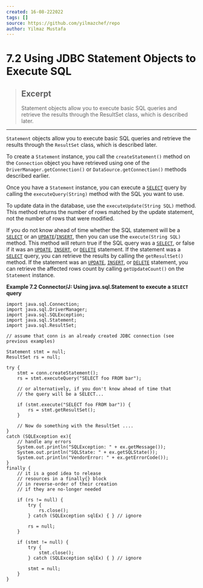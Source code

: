 ```yaml
---
created: 16-08-222022
tags: []
source: https://github.com/yilmazchef/repo
author: Yilmaz Mustafa
---
```


# 7.2 Using JDBC Statement Objects to Execute SQL

> ## Excerpt
> Statement objects allow you to execute
        basic SQL queries and retrieve the results through the
        ResultSet class, which is described later.

---
`Statement` objects allow you to execute basic SQL queries and retrieve the results through the `ResultSet` class, which is described later.

To create a `Statement` instance, you call the `createStatement()` method on the `Connection` object you have retrieved using one of the `DriverManager.getConnection()` or `DataSource.getConnection()` methods described earlier.

Once you have a `Statement` instance, you can execute a [`SELECT`](https://dev.mysql.com/doc/refman/8.0/en/select.html) query by calling the `executeQuery(String)` method with the SQL you want to use.

To update data in the database, use the `executeUpdate(String SQL)` method. This method returns the number of rows matched by the update statement, not the number of rows that were modified.

If you do not know ahead of time whether the SQL statement will be a [`SELECT`](https://dev.mysql.com/doc/refman/8.0/en/select.html) or an [`UPDATE`](https://dev.mysql.com/doc/refman/8.0/en/update.html)/[`INSERT`](https://dev.mysql.com/doc/refman/8.0/en/insert.html), then you can use the `execute(String SQL)` method. This method will return true if the SQL query was a [`SELECT`](https://dev.mysql.com/doc/refman/8.0/en/select.html), or false if it was an [`UPDATE`](https://dev.mysql.com/doc/refman/8.0/en/update.html), [`INSERT`](https://dev.mysql.com/doc/refman/8.0/en/insert.html), or [`DELETE`](https://dev.mysql.com/doc/refman/8.0/en/delete.html) statement. If the statement was a [`SELECT`](https://dev.mysql.com/doc/refman/8.0/en/select.html) query, you can retrieve the results by calling the `getResultSet()` method. If the statement was an [`UPDATE`](https://dev.mysql.com/doc/refman/8.0/en/update.html), [`INSERT`](https://dev.mysql.com/doc/refman/8.0/en/insert.html), or [`DELETE`](https://dev.mysql.com/doc/refman/8.0/en/delete.html) statement, you can retrieve the affected rows count by calling `getUpdateCount()` on the `Statement` instance.

**Example 7.2 Connector/J: Using java.sql.Statement to execute a `SELECT` query**

```
import java.sql.Connection;
import java.sql.DriverManager;
import java.sql.SQLException;
import java.sql.Statement;
import java.sql.ResultSet;

// assume that conn is an already created JDBC connection (see previous examples)

Statement stmt = null;
ResultSet rs = null;

try {
    stmt = conn.createStatement();
    rs = stmt.executeQuery("SELECT foo FROM bar");

    // or alternatively, if you don't know ahead of time that
    // the query will be a SELECT...

    if (stmt.execute("SELECT foo FROM bar")) {
        rs = stmt.getResultSet();
    }

    // Now do something with the ResultSet ....
}
catch (SQLException ex){
    // handle any errors
    System.out.println("SQLException: " + ex.getMessage());
    System.out.println("SQLState: " + ex.getSQLState());
    System.out.println("VendorError: " + ex.getErrorCode());
}
finally {
    // it is a good idea to release
    // resources in a finally{} block
    // in reverse-order of their creation
    // if they are no-longer needed

    if (rs != null) {
        try {
            rs.close();
        } catch (SQLException sqlEx) { } // ignore

        rs = null;
    }

    if (stmt != null) {
        try {
            stmt.close();
        } catch (SQLException sqlEx) { } // ignore

        stmt = null;
    }
}
```
